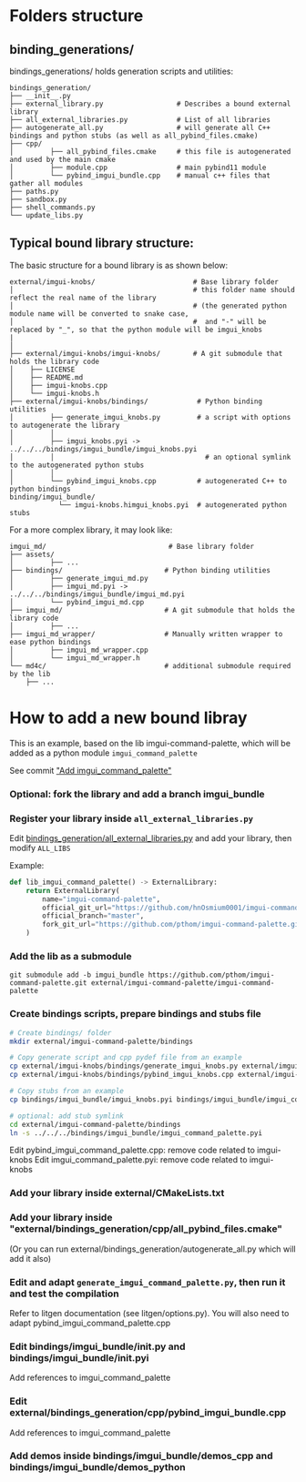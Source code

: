 # Folders structure

## binding_generations/
bindings_generations/ holds generation scripts and utilities:

```
bindings_generation/
├── __init__.py
├── external_library.py                  # Describes a bound external library
├── all_external_libraries.py            # List of all libraries
├── autogenerate_all.py                  # will generate all C++ bindings and python stubs (as well as all_pybind_files.cmake)
├── cpp/
│         ├── all_pybind_files.cmake     # this file is autogenerated and used by the main cmake
│         ├── module.cpp                 # main pybind11 module
│         └── pybind_imgui_bundle.cpp    # manual c++ files that gather all modules
├── paths.py
├── sandbox.py
├── shell_commands.py
└── update_libs.py
```

## Typical bound library structure:

The basic structure for a bound library is as shown below:

```
external/imgui-knobs/                        # Base library folder
│                                            # this folder name should reflect the real name of the library
│                                            # (the generated python module name will be converted to snake case,
│                                            #  and "-" will be replaced by "_", so that the python module will be imgui_knobs
|
│
├── external/imgui-knobs/imgui-knobs/        # A git submodule that holds the library code
│    ├── LICENSE
│    ├── README.md
│    ├── imgui-knobs.cpp
│    └── imgui-knobs.h
├── external/imgui-knobs/bindings/            # Python binding utilities
│         ├── generate_imgui_knobs.py         # a script with options to autogenerate the library
│         │
│         ├── imgui_knobs.pyi -> ../../../bindings/imgui_bundle/imgui_knobs.pyi
│         │                                     # an optional symlink to the autogenerated python stubs
│         │
│         └── pybind_imgui_knobs.cpp          # autogenerated C++ to python bindings
binding/imgui_bundle/
            └── imgui-knobs.himgui_knobs.pyi  # autogenerated python stubs
```


For a more complex library, it may look like:

```
imgui_md/                              # Base library folder
├── assets/
│         ├── ...
├── bindings/                         # Python binding utilities
│         ├── generate_imgui_md.py
│         ├── imgui_md.pyi -> ../../../bindings/imgui_bundle/imgui_md.pyi
│         └── pybind_imgui_md.cpp
├── imgui_md/                         # A git submodule that holds the library code
│         ├── ...
├── imgui_md_wrapper/                 # Manually written wrapper to ease python bindings
│         ├── imgui_md_wrapper.cpp
│         └── imgui_md_wrapper.h
└── md4c/                             # additional submodule required by the lib
    ├── ...
```


# How to add a new bound libray

This is an example, based on the lib imgui-command-palette, which will be added as a python module `imgui_command_palette`

See commit ["Add imgui_command_palette"](https://github.com/pthom/imgui_bundle/commit/1e52b3c992dac890b5b13dc2dacd81446e944050)

### Optional: fork the library and add a branch imgui_bundle

### Register your library inside `all_external_libraries.py`

Edit [bindings_generation/all_external_libraries.py](../bindings_generation/all_external_libraries.py)
and add your library, then modify `ALL_LIBS`

Example:

```python
def lib_imgui_command_palette() -> ExternalLibrary:
    return ExternalLibrary(
        name="imgui-command-palette",
        official_git_url="https://github.com/hnOsmium0001/imgui-command-palette.git",
        official_branch="master",
        fork_git_url="https://github.com/pthom/imgui-command-palette.git"
    )
```

### Add the lib as a submodule

```
git submodule add -b imgui_bundle https://github.com/pthom/imgui-command-palette.git external/imgui-command-palette/imgui-command-palette
```

### Create bindings scripts, prepare bindings and stubs file

```bash
# Create bindings/ folder
mkdir external/imgui-command-palette/bindings

# Copy generate script and cpp pydef file from an example
cp external/imgui-knobs/bindings/generate_imgui_knobs.py external/imgui-command-palette/bindings/generate_imgui_command_palette.py
cp external/imgui-knobs/bindings/pybind_imgui_knobs.cpp external/imgui-command-palette/bindings/pybind_imgui_command_palette.cpp

# Copy stubs from an example
cp bindings/imgui_bundle/imgui_knobs.pyi bindings/imgui_bundle/imgui_command_palette.pyi

# optional: add stub symlink
cd external/imgui-command-palette/bindings
ln -s ../../../bindings/imgui_bundle/imgui_command_palette.pyi
 ```

Edit pybind_imgui_command_palette.cpp: remove code related to imgui-knobs
Edit imgui_command_palette.pyi: remove code related to imgui-knobs

### Add your library inside external/CMakeLists.txt

### Add your library inside "external/bindings_generation/cpp/all_pybind_files.cmake"
(Or you can run external/bindings_generation/autogenerate_all.py which will add it also)

### Edit and adapt `generate_imgui_command_palette.py`, then run it and test the compilation
Refer to litgen documentation (see litgen/options.py).
You will also need to adapt pybind_imgui_command_palette.cpp

### Edit bindings/imgui_bundle/__init__.py and bindings/imgui_bundle/__init__.pyi
Add references to imgui_command_palette

### Edit external/bindings_generation/cpp/pybind_imgui_bundle.cpp
Add references to imgui_command_palette

### Add demos inside bindings/imgui_bundle/demos_cpp and bindings/imgui_bundle/demos_python

